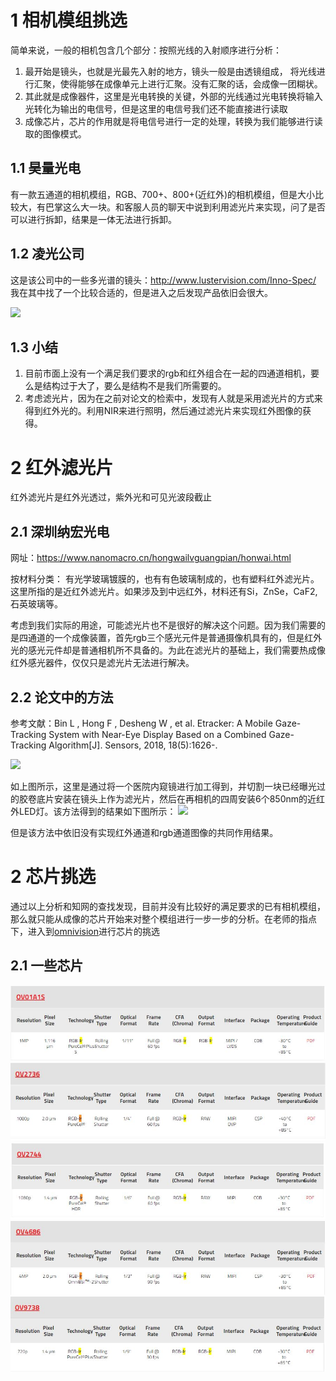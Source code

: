 # 1 相机模组挑选
简单来说，一般的相机包含几个部分：按照光线的入射顺序进行分析：

1. 最开始是镜头，也就是光最先入射的地方，镜头一般是由透镜组成， 将光线进行汇聚，使得能够在成像单元上进行汇聚。没有汇聚的话，会成像一团糊状。
2. 其此就是成像器件，这里是光电转换的关键，外部的光线通过光电转换将输入光转化为输出的电信号，但是这里的电信号我们还不能直接进行读取
3. 成像芯片，芯片的作用就是将电信号进行一定的处理，转换为我们能够进行读取的图像模式。

## 1.1 昊量光电 
有一款五通道的相机模组，RGB、700+、800+(近红外)的相机模组，但是大小比较大，有巴掌这么大一块。和客服人员的聊天中说到利用滤光片来实现，问了是否可以进行拆卸，结果是一体无法进行拆卸。

## 1.2 凌光公司
这是该公司中的一些多光谱的镜头：http://www.lustervision.com/Inno-Spec/
我在其中找了一个比较合适的，但是进入之后发现产品依旧会很大。

![](https://github.com/0tanjie0/bisheXiangguan/blob/master/images/image.png)

## 1.3 小结
1. 目前市面上没有一个满足我们要求的rgb和红外组合在一起的四通道相机，要么是结构过于大了，要么是结构不是我们所需要的。
2. 考虑滤光片，因为在之前对论文的检索中，发现有人就是采用滤光片的方式来得到红外光的。利用NIR来进行照明，然后通过滤光片来实现红外图像的获得。
      
# 2 红外滤光片
红外滤光片是红外光透过，紫外光和可见光波段截止

## 2.1 深圳纳宏光电
网址：https://www.nanomacro.cn/hongwailvguangpian/honwai.html

按材料分类： 有光学玻璃镀膜的，也有有色玻璃制成的，也有塑料红外滤光片。这里所指的是近红外滤光片。如果涉及到中远红外，材料还有Si，ZnSe，CaF2,石英玻璃等。 

考虑到我们实际的用途，可能滤光片也不是很好的解决这个问题。因为我们需要的是四通道的一个成像装置，首先rgb三个感光元件是普通摄像机具有的，但是红外光的感光元件却是普通相机所不具备的。为此在滤光片的基础上，我们需要热成像红外感光器件，仅仅只是滤光片无法进行解决。

## 2.2 论文中的方法

参考文献：Bin L , Hong F , Desheng W , et al. Etracker: A Mobile Gaze-Tracking System with Near-Eye Display Based on a Combined Gaze-Tracking Algorithm[J]. Sensors, 2018, 18(5):1626-.

![](https://github.com/0tanjie0/bisheXiangguan/blob/master/images/mcrolen.JPG)

如上图所示，这里是通过将一个医院内窥镜进行加工得到，并切割一块已经曝光过的胶卷底片安装在镜头上作为滤光片，然后在再相机的四周安装6个850nm的近红外LED灯。该方法得到的结果如下图所示：
![](https://github.com/0tanjie0/bisheXiangguan/blob/master/images/res_nir.JPG)

但是该方法中依旧没有实现红外通道和rgb通道图像的共同作用结果。

# 2 芯片挑选
通过以上分析和知网的查找发现，目前并没有比较好的满足要求的已有相机模组，那么就只能从成像的芯片开始来对整个模组进行一步一步的分析。在老师的指点下，进入到[omnivision](https://www.ovt.com/)进行芯片的挑选

## 2.1 一些芯片
![](/images/ov01a1s.JPG)
![](/images/ov2736.JPG)
![](/images/ov2744.JPG)
![](/images/ov4686.JPG)
![](/images/ov9738.JPG)





